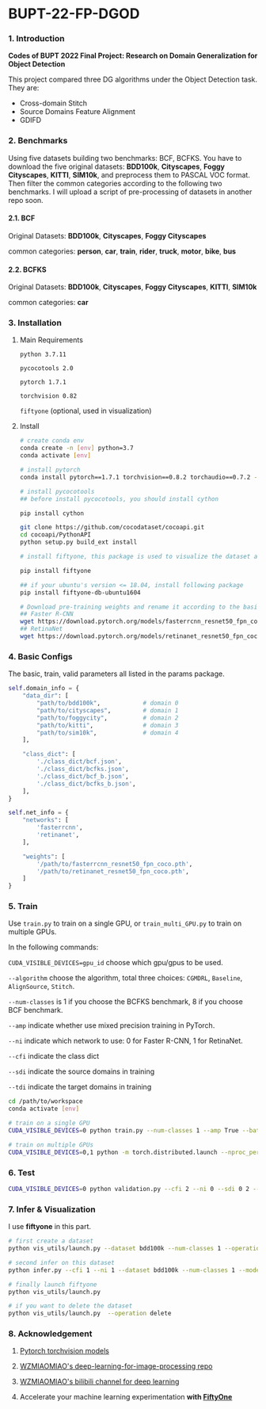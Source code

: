 # BUPT-22-FP-DGOD

### 1. Introduction

**Codes of BUPT 2022 Final Project: Research on Domain Generalization for Object Detection**

This project compared three DG algorithms under the Object Detection task. They are:

* Cross-domain Stitch
* Source Domains Feature Alignment
* GDIFD

### 2. Benchmarks

Using five datasets building two benchmarks: BCF, BCFKS. You have to download the five original datasets: **BDD100k**, **Cityscapes**, **Foggy Cityscapes**, **KITTI**, **SIM10k**, and preprocess them to PASCAL VOC format. Then filter the common categories according to the following two benchmarks. I will upload a script of pre-processing of datasets in another repo soon.

#### 2.1. BCF

Original Datasets: **BDD100k**, **Cityscapes**, **Foggy Cityscapes**

common categories: **person**, **car**, **train**, **rider**, **truck**, **motor**, **bike**, **bus**

#### 2.2. BCFKS

Original Datasets: **BDD100k**, **Cityscapes**, **Foggy Cityscapes**, **KITTI**, **SIM10k**

common categories: **car**

### 3. Installation

1. Main Requirements

   `python 3.7.11`

   `pycocotools 2.0`

   `pytorch 1.7.1`

   `torchvision 0.82`

   `fiftyone` (optional, used in visualization)

2. Install

   ```bash
   # create conda env
   conda create -n [env] python=3.7
   conda activate [env]
   
   # install pytorch
   conda install pytorch==1.7.1 torchvision==0.8.2 torchaudio==0.7.2 -c pytorch
   
   # install pycocotools
   ## before install pycocotools, you should install cython
   
   pip install cython
   
   git clone https://github.com/cocodataset/cocoapi.git
   cd cocoapi/PythonAPI
   python setup.py build_ext install
   
   # install fiftyone, this package is used to visualize the dataset and predict results by different algorithms, to see more details in https://voxel51.com/
   
   pip install fiftyone
   
   ## if your ubuntu's version <= 18.04, install following package
   pip install fiftyone-db-ubuntu1604
   
   # Download pre-training weights and rename it according to the basic configs
   ## Faster R-CNN
   wget https://download.pytorch.org/models/fasterrcnn_resnet50_fpn_coco-258fb6c6.pth
   ## RetinaNet
   wget https://download.pytorch.org/models/retinanet_resnet50_fpn_coco-eeacb38b.pth
   ```

### 4. Basic Configs

The basic, train, valid parameters all listed in the params package.

```python
self.domain_info = {
    "data_dir": [
        "path/to/bdd100k",            # domain 0
        "path/to/cityscapes",         # domain 1
        "path/to/foggycity",          # domain 2
        "path/to/kitti",              # domain 3
        "path/to/sim10k",             # domain 4
    ],

    "class_dict": [
        './class_dict/bcf.json',                                        # class_dict 0
        './class_dict/bcfks.json',                                      # class_dict 1
        './class_dict/bcf_b.json',                                      # class_dict 2 with background
        './class_dict/bcfks_b.json',                                    # class_dict 3 with background
    ],
}

self.net_info = {
    "networks": [
        'fasterrcnn',
        'retinanet',
    ],

    "weights": [
        '/path/to/fasterrcnn_resnet50_fpn_coco.pth',
        '/path/to/retinanet_resnet50_fpn_coco.pth',
    ]
}
```

### 5. Train

Use `train.py` to train on a single GPU, or `train_multi_GPU.py` to train on multiple GPUs. 

In the following commands: 

`CUDA_VISIBLE_DEVICES=gpu_id` choose which gpu/gpus to be used. 

`--algorithm` choose the algorithm, total three choices: `CGMDRL`, `Baseline`, `AlignSource`, `Stitch`. 

`--num-classes` is 1 if you choose the BCFKS benchmark, 8 if you choose BCF benchmark.

`--amp` indicate whether use mixed precision training in PyTorch.

`--ni` indicate which network to use: 0 for Faster R-CNN, 1 for RetinaNet. 

`--cfi` indicate the class dict

`--sdi` indicate the source domains in training

`--tdi` indicate the target domains in training

```bash
cd /path/to/workspace
conda activate [env]

# train on a single GPU
CUDA_VISIBLE_DEVICES=0 python train.py --num-classes 1 --amp True --batch-size 4 --sdi 1 2 3 4 --tdi 0 --ni 0 --cfi 3 --algorithm Stitch

# train on multiple GPUs
CUDA_VISIBLE_DEVICES=0,1 python -m torch.distributed.launch --nproc_per_node=2 --use_env train_multi_GPU.py --num-classes 1 --amp True --batch-size 4 --sdi 1 2 3 4 --tdi 0 --ni 0 --cfi 3 --algorithm Stitch
```

### 6. Test

```bash
CUDA_VISIBLE_DEVICES=0 python validation.py --cfi 2 --ni 0 --sdi 0 2 --tdi 1 --num-classes 8 --model-path /path/to/weight --algorithm Stitch
```

### 7. Infer & Visualization

I use **fiftyone** in this part.

```bash
# first create a dataset
python vis_utils/launch.py --dataset bdd100k --num-classes 1 --operation create

# second infer on this dataset
python infer.py --cfi 1 --ni 1 --dataset bdd100k --num-classes 1 --model-path /path/to/weight --algorithm Stitch

# finally launch fiftyone 
python vis_utils/launch.py

# if you want to delete the dataset 
python vis_utils/launch.py  --operation delete
```

### 8. Acknowledgement

1. [Pytorch torchvision models](https://github.com/pytorch/vision/tree/master/torchvision/models/detection)
2. [WZMIAOMIAO's deep-learning-for-image-processing repo](https://github.com/WZMIAOMIAO/deep-learning-for-image-processing/commits?author=WZMIAOMIAO)

3. [WZMIAOMIAO's bilibili channel for deep learning](https://space.bilibili.com/18161609/channel/index)

4. Accelerate your machine learning experimentation **with [FiftyOne](https://voxel51.com/)**
